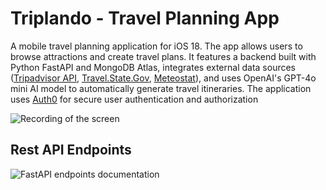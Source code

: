 ﻿# Triplando - Travel Planning App

A mobile travel planning application for iOS 18. The app allows users to browse attractions and create travel plans. It features a backend built with Python FastAPI and MongoDB Atlas, integrates external data sources ([Tripadvisor API](https://tripadvisor-content-api.readme.io/reference/overview), [Travel.State.Gov](https://travel.state.gov/content/travel/en/traveladvisories/traveladvisories.html), [Meteostat](https://dev.meteostat.net/python/)), and uses OpenAI's GPT-4o mini AI model to automatically generate travel itineraries. The application uses [Auth0](https://auth0.com/docs) for secure user authentication and authorization

![Recording of the screen](https://i.imgur.com/kCaJ2Dg.gif)

## Rest API Endpoints

![FastAPI endpoints documentation](https://i.imgur.com/VBTIHMn.png)
